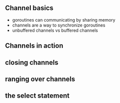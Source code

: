 ## Channel basics
- goroutines can communicating by sharing memory
- channels are a way to synchronize goroutines
- unbuffered channels vs buffered channels

## Channels in action

## closing channels

## ranging over channels

## the select statement
 